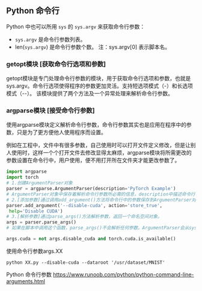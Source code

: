 ## Python 命令行
Python 中也可以所用 `sys` 的 `sys.argv` 来获取命令行参数：
+ `sys.argv` 是命令行参数列表。
+ len(`sys.argv`) 是命令行参数个数。
注：sys.argv[0] 表示脚本名。

### getopt模块 [获取命令行选项和参数]
getopt模块是专门处理命令行参数的模块，用于获取命令行选项和参数，也就是sys.argv。命令行选项使得程序的参数更加灵活。支持短选项模式（-）和长选项模式（--）。
该模块提供了两个方法及一个异常处理来解析命令行参数。
### argparse模块 [接受命令行参数]
使用argparse模块定义解析命令行参数，命令行参数其实也是应用在程序中的参数，只是为了更方便他人使用程序而设置。

例如在工程中，文件中有很多参数，自己使用时可以打开文件定义修改，但是让别人使用时，这样一个个打开文件去修改显得太麻烦，argparse模块将所需更改的参数设置在命令行中，用户使用，便不用打开所在文件夹才能更改参数了。

```python
import argparse 
import torch
# 1.创建ArgumentParser对象
parser = argparse.ArgumentParser(description='PyTorch Example')
# ArgumentParser对象中保存着解析命令行参数所必需的信息，description中描述命令行参数的介绍。
# 2.[添加参数]通过调用add_argument()方法将命令行中的参数保存到ArgumentParser对象中。
parser.add_argument('--disable-cuda', action='store_true',
 help='Disable CUDA')
# 3.[解析参数]通过parse_args()方法解析参数，返回一个命名空间对象。
args = parser.parse_args()
# 如果在脚本中调用这个函数，parse_args()不会解析任何参数。ArgumentParser会从sys.argv中自动检测命令行参数。

args.cuda = not args.disable_cuda and torch.cuda.is_available()
```

使用命令行参数args.XX
```
python XX.py --disable-cuda --dataroot '/usr/dataset/MNIST'
```





Python 命令行参数
https://www.runoob.com/python/python-command-line-arguments.html